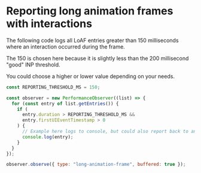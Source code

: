 # Reporting long animation frames with interactions

The following code logs all LoAF entries greater than 150 milliseconds where an interaction occurred during the frame. 

The 150 is chosen here because it is slightly less than the 200 millisecond "good" INP threshold. 

You could choose a higher or lower value depending on your needs.

```js
const REPORTING_THRESHOLD_MS = 150;

const observer = new PerformanceObserver((list) => {
  for (const entry of list.getEntries()) {
    if (
      entry.duration > REPORTING_THRESHOLD_MS &&
      entry.firstUIEventTimestamp > 0
    ) {
      // Example here logs to console, but could also report back to analytics
      console.log(entry);
    }
  }
});

observer.observe({ type: "long-animation-frame", buffered: true });
```